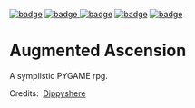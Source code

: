 [![badge](https://img.shields.io/badge/Made%20with-Python-1f425f.svg)](https://www.python.org/)
[![badge](https://img.shields.io/badge/A%20jean1398reborn-project-informational)
](https://www.github.com/jean1398reborn)
[![badge](https://img.shields.io/badge/Completely-Horrid-critical)](https://www.youtube.com/watch?v=dQw4w9WgXcQ)
[![badge](https://img.shields.io/static/v1?label=Build&message=Functional&color=sucess)](https://www.youtube.com/watch?v=bAgmGZ9iQ2Y)
[![badge](https://img.shields.io/static/v1?label=Bugs&message=1&color=critical)](https://www.youtube.com/watch?v=8GW6sLrK40k)&nbsp;

Augmented Ascension
======
A symplistic PYGAME rpg.&nbsp;

Credits:&nbsp;
[Dippyshere](github.com/dippyshere "He's a person with a face")
